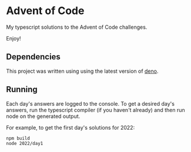 # Advent of Code

My typescript solutions to the Advent of Code challenges.

Enjoy!

## Dependencies

This project was written using using the latest version of
[deno](https://deno.land/manual@v1.29.2/getting_started/installation).

## Running

Each day's answers are logged to the console. To get a desired day's answers,
run the typescript compiler (if you haven't already) and then run node on the
generated output.

For example, to get the first day's solutions for 2022:

```
npm build
node 2022/day1
```
